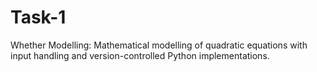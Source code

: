 # Task-1
Whether Modelling: Mathematical modelling of quadratic equations with input handling and version-controlled Python implementations.
